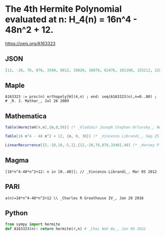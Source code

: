 # The 4th Hermite Polynomial evaluated at n: H\_4\(n\) \= 16n^4 \- 48n^2 \+ 12\.
https://oeis.org/A163323
## JSON
```JSON
[12, -20, 76, 876, 3340, 8812, 19020, 36076, 62476, 101100, 155212, 228460, 324876, 448876, 605260, 799212, 1036300, 1322476, 1664076, 2067820, 2540812, 3090540, 3724876, 4452076, 5280780, 6220012, 7279180, 8468076, 9796876, 11276140]
```
## Maple
```Maple
A163323 := proc(n) orthopoly[H](4,n) ; end: seq(A163323(n),n=0..80) ; # _R. J. Mathar_, Jul 26 2009
```
## Mathematica
```Mathematica
Table[HermiteH[4,n],{n,0,50}] (* _Vladimir Joseph Stephan Orlovsky_, Nov 03 2009 *)
```
```Mathematica
Table[16 n^4 - 48 n^2 + 12, {n, 0, 30}] (* _Vincenzo Librandi_, Sep 25 2014 *)
```
```Mathematica
LinearRecurrence[{5,-10,10,-5,1},{12,-20,76,876,3340},40] (* _Harvey P. Dale_, Jul 03 2019 *)
```
## Magma
```Magma
[16*n^4-48*n^2+12: n in [0..40]]; // _Vincenzo Librandi_, Mar 05 2012
```
## PARI
```PARI
a(n)=16*n^4-48*n^2+12 \\ _Charles R Greathouse IV_, Jan 29 2016
```
## Python
```Python
from sympy import hermite
def A163323(n): return hermite(4,n) # _Chai Wah Wu_, Jan 06 2022
```
